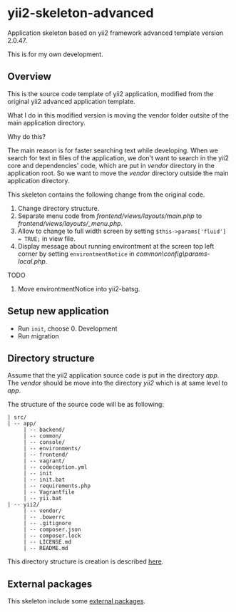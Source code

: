 # yii2-skeleton-advanced

Application skeleton based on yii2 framework advanced template version 2.0.47.

This is for my own development.

## Overview

This is the source code template of yii2 application, modified from the original yii2 advanced application template.

What I do in this modified version is moving the vendor folder outsite of the main application directory.

Why do this?

The main reason is for faster searching text while developing.
When we search for text in files of the application, we don't want to search in the yii2 core and dependencies' code, which are put in *vendor* directory in the application root.
So we want to move the *vendor* directory outside the main application directory.

This skeleton contains the following change from the original code.
1. Change directory structure.
1. Separate menu code from *frontend/views/layouts/main.php* to *frontend/views/layouts/_menu.php*.
1. Allow to change to full width screen by setting `$this->params['fluid'] = TRUE;` in view file.
1. Display message about running environtment at the screen top left corner by setting `environtmentNotice` in *common\config\params-local.php*.

TODO
1. Move environtmentNotice into yii2-batsg.

## Setup new application

* Run `init`, choose 0. Development
* Run migration

## Directory structure

Assume that the yii2 application source code is put in the directory *app*. The *vendor* should be move into the directory *yii2* which is at same level to *app*.

The structure of the source code will be as following:
```
| src/
| -- app/
     | -- backend/
     | -- common/
     | -- console/
     | -- environments/
     | -- frontend/
     | -- vagrant/
     | -- codeception.yml
     | -- init
     | -- init.bat
     | -- requirements.php
     | -- Vagrantfile
     | -- yii.bat
| -- yii2/
     | -- vendor/
     | -- .bowerrc
     | -- .gitignore
     | -- composer.json
     | -- composer.lock
     | -- LICENSE.md
     | -- README.md
```

This directory structure is creation is described [here](docs/directoryStructure.md).

## External packages

This skeleton include some [external packages](docs/externalPackages.md).